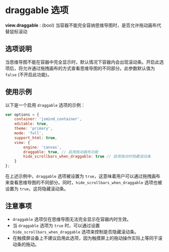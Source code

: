 # draggable 选项

**view.draggable** : (bool) 当容器不能完全容纳思维导图时，是否允许拖动画布代替鼠标滚动

## 选项说明

当思维导图不能在容器中完全显示时，默认情况下容器内会出现滚动条。开启此选项后，将允许通过拖拽画布的方式查看思维导图的不同部分。此参数默认值为 `false` (不开启此功能)。

## 使用示例

以下是一个启用 `draggable` 选项的示例：

```javascript
var options = {
    container: 'jsmind_container',
    editable: true,
    theme: 'primary',
    mode: 'full',
    support_html: true,
    view: {
        engine: 'canvas',
        draggable: true, // 启用拖动画布功能
        hide_scrollbars_when_draggable: true // 启用拖动时隐藏滚动条
    }
};
```

在上述示例中，`draggable` 选项被设置为 `true`，这意味着用户可以通过拖拽画布来查看思维导图的不同部分。同时，`hide_scrollbars_when_draggable` 选项也被设置为 `true`，这将隐藏滚动条。

## 注意事项

- `draggable` 选项仅在思维导图无法完全显示在容器内时生效。
- 当 `draggable` 选项为 `true` 时，可以通过设置 `hide_scrollbars_when_draggable` 选项来控制是否隐藏滚动条。
- 在触摸屏设备上不建议启用此选项，因为触摸屏上的拖动操作实际上等同于滚动条的拖动。